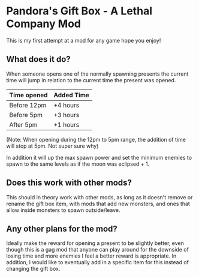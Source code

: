 # Pandora's Gift Box - A Lethal Company Mod

This is my first attempt at a mod for any game hope you enjoy!

## What does it do?

When someone opens one of the normally spawning presents the current time will jump in relation to the current time the present was opened.

| Time opened | Added Time |
|-------------|------------|
| Before 12pm | +4 hours   |
| Before 5pm  | +3 hours   | 
| After 5pm   | +1 hours   |

(Note: When opening during the 12pm to 5pm range, the addition of time will stop at 5pm. Not super sure why)

In addition it will up the max spawn power and set the minimum enemies to spawn to the same levels as if the moon was eclipsed + 1.

## Does this work with other mods?

This should in theory work with other mods, as long as it doesn't remove or rename the gift box item, with mods that add new monsters, and ones that allow inside monsters to spawn outside/leave.

## Any other plans for the mod?

Ideally make the reward for opening a present to be slightly better, even though this is a gag mod that anyone can play around for the downside of losing time and more enemies I feel a better reward is appropriate. In addition, I would like to eventually add in a specific item for this instead of changing the gift box.
